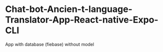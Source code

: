 # Chat-bot-Ancien-t-language-Translator-App-React-native-Expo-CLI
App with database (fiebase) without model
